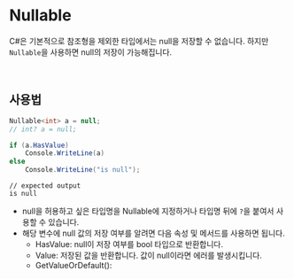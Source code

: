 # Nullable

C#은 기본적으로 참조형을 제외한 타입에서는 null을 저장할 수 없습니다. 하지만 `Nullable`을 사용하면 null의 저장이 가능해집니다.

<br>

## 사용법

``` C#
Nullable<int> a = null;
// int? a = null;

if (a.HasValue)
    Console.WriteLine(a)
else
    Console.WriteLine("is null");
```

```
// expected output
is null
```

* null을 허용하고 싶은 타입명을 Nullable에 지정하거나 타입명 뒤에 `?`을 붙여서 사용할 수 있습니다.
* 해당 변수에 null 값의 저장 여부를 알려면 다음 속성 및 메서드를 사용하면 됩니다.
  * HasValue: null이 저장 여부를 bool 타입으로 반환합니다.
  * Value: 저장된 값을 반환합니다. 값이 null이라면 에러를 발생시킵니다.
  * GetValueOrDefault(): 




